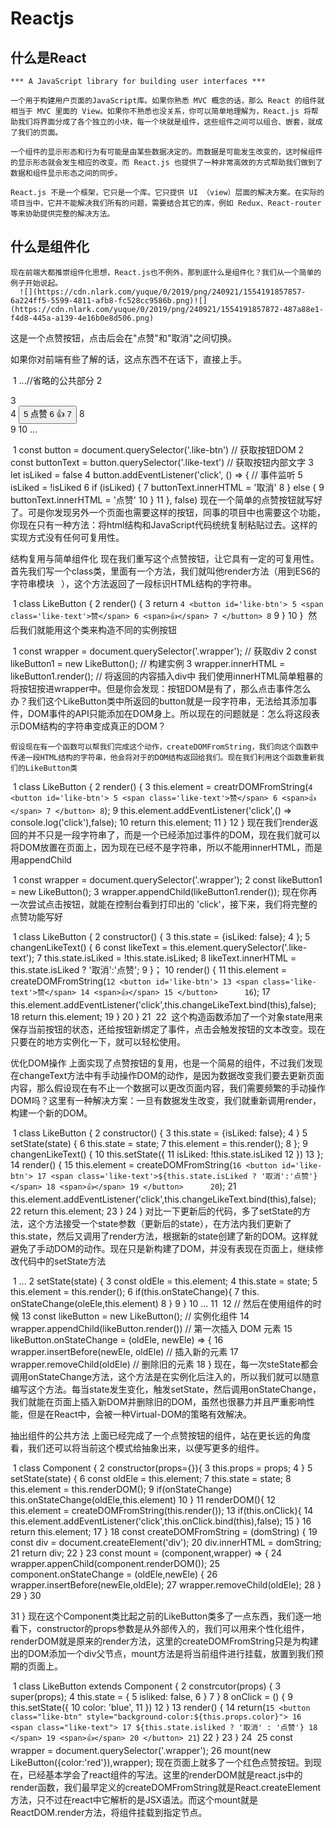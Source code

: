 # Reactjs

## 什么是React
    *** A JavaScript library for building user interfaces ***

    一个用于构建用户页面的JavaScript库。如果你熟悉 MVC 概念的话，那么 React 的组件就相当于 MVC 里面的 View。如果你不熟悉也没关系，你可以简单地理解为，React.js 将帮助我们将界面分成了各个独立的小块，每一个块就是组件，这些组件之间可以组合、嵌套，就成了我们的页面。

    一个组件的显示形态和行为有可能是由某些数据决定的。而数据是可能发生改变的，这时候组件的显示形态就会发生相应的改变。而 React.js 也提供了一种非常高效的方式帮助我们做到了数据和组件显示形态之间的同步。

    React.js 不是一个框架，它只是一个库。它只提供 UI （view）层面的解决方案。在实际的项目当中，它并不能解决我们所有的问题，需要结合其它的库，例如 Redux、React-router 等来协助提供完整的解决方法。

## 什么是组件化
    现在前端大都推崇组件化思想，React.js也不例外，那到底什么是组件化？我们从一个简单的例子开始说起。
      ![](https://cdn.nlark.com/yuque/0/2019/png/240921/1554191857857-6a224ff5-5599-4811-afb8-fc528cc9586b.png)![](https://cdn.nlark.com/yuque/0/2019/png/240921/1554191857872-487a88e1-f4d8-445a-a139-4e16b0e8d506.png)

这是一个点赞按钮，点击后会在"点赞"和"取消"之间切换。

如果你对前端有些了解的话，这点东西不在话下，直接上手。



​
1
...//省略的公共部分
2
  <body>
3
    <div class='wrapper'>
4
      <button class='like-btn'>
5
        <span class='like-text'>点赞</span>
6
        <span>👍</span>
7
      </button>
8
    </div>
9
  </body>
10
...
​


​
1
const button = document.querySelector('.like-btn') // 获取按钮DOM
2
const buttonText = button.querySelector('.like-text') // 获取按钮内部文字 
3
let isLiked = false
4
button.addEventListener('click', () => {         // 事件监听
5
  isLiked = !isLiked
6
  if (isLiked) {
7
    buttonText.innerHTML = '取消'
8
  } else {
9
    buttonText.innerHTML = '点赞'
10
  }
11
}, false)
​
    现在一个简单的点赞按钮就写好了。可是你发现另外一个页面也需要这样的按钮，同事的项目中也需要这个功能，你现在只有一种方法：将html结构和JavaScript代码统统复制粘贴过去。这样的实现方式没有任何可复用性。

结构复用与简单组件化
    现在我们重写这个点赞按钮，让它具有一定的可复用性。首先我们写一个class类，里面有一个方法，我们就叫他render方法（用到ES6的字符串模块 ` `），这个方法返回了一段标识HTML结构的字符串。



​
1
class LikeButton {
2
  render() {
3
    return `
4
      <button id='like-btn'>
5
          <span class='like-text'>赞</span>
6
          <span>👍</span>
7
        </button>
8
      `
9
  }
10
}
​
    然后我们就能用这个类来构造不同的实例按钮



​
1
const wrapper = document.querySelector('.wrapper');  // 获取div
2
const likeButton1 = new LikeButton();   // 构建实例
3
wrapper.innerHTML = likeButton1.render();  //  将返回的内容插入div中
​
    我们使用innerHTML简单粗暴的将按钮按进wrapper中。但是你会发现：按钮DOM是有了，那么点击事件怎么办？我们这个LikeButton类中所返回的button就是一段字符串，无法给其添加事件，DOM事件的API只能添加在DOM身上。所以现在的问题就是：怎么将这段表示DOM结构的字符串变成真正的DOM？

    假设现在有一个函数可以帮我们完成这个动作，createDOMFromString，我们向这个函数中传递一段HTML结构的字符串，他会将对于的DOM结构返回给我们。现在我们利用这个函数重新我们的LikeButton类



​
1
class LikeButton {
2
  render() {
3
    this.element = creatrDOMFromString(`
4
      <button id='like-btn'>
5
        <span class='like-text'>赞</span>
6
        <span>👍</span>
7
      </button>
8
  `);
9
    this.element.addEventListener('click',() => console.log('click'),false);
10
    return this.element;
11
  }
12
}
​
    现在我们render返回的并不只是一段字符串了，而是一个已经添加过事件的DOM，现在我们就可以将DOM放置在页面上，因为现在已经不是字符串，所以不能用innerHTML，而是用appendChild



​
1
const wrapper = document.querySelector('.wrapper');
2
const likeButton1 = new LikeButton();
3
wrapper.appendChild(likeButton1.render());
​
    现在你再一次尝试点击按钮，就能在控制台看到打印出的 'click'，接下来，我们将完整的点赞功能写好



​
1
class LikeButton {
2
  constructor() {
3
    this.state = {isLiked: false};
4
  };
5
  changenLikeText() {
6
    const likeText = this.element.querySelector('.like-text');
7
    this.state.isLiked = !this.state.isLiked;
8
    likeText.innerHTML = this.state.isLiked ? '取消':'点赞';
9
  }；
10
  render() {
11
    this.element = createDOMFromString(`
12
      <button id='like-btn'>
13
        <span class='like-text'>赞</span>
14
        <span>👍</span>
15
      </button>     
16
      `);
17
    this.element.addEventListener('click',this.changeLikeText.bind(this),false);
18
    return this.element;
19
  }
20
}
21
​
22
​
​
    这个构造函数添加了一个对象state用来保存当前按钮的状态，还给按钮新绑定了事件，点击会触发按钮的文本改变。现在只要在的地方实例化一下，就可以轻松使用。

优化DOM操作
    上面实现了点赞按钮的复用，也是一个简易的组件，不过我们发现在changeText方法中有手动操作DOM的动作，是因为数据改变我们要去更新页面内容，那么假设现在有不止一个数据可以更改页面内容，我们需要频繁的手动操作DOM吗？这里有一种解决方案：一旦有数据发生改变，我们就重新调用render，构建一个新的DOM。



​
1
class LikeButton {
2
  constructor() {
3
    this.state = {isLiked: false};
4
  }
5
  setState(state) {
6
    this.state = state;
7
    this.element = this.render();
8
  };
9
  changenLikeText() {
10
    this.setState({
11
      isLiked: !this.state.isLiked
12
    })
13
  };
14
  render() {
15
    this.element = createDOMFromString(`
16
      <button id='like-btn'>
17
        <span class='like-text'>${this.state.isLiked ? '取消':'点赞'}</span>
18
        <span>👍</span>
19
      </button>     
20
      `);
21
    this.element.addEventListener('click',this.changeLikeText.bind(this),false);
22
    return this.element;
23
  }
24
}
​
    对比一下更新后的代码，多了setState的方法，这个方法接受一个state参数（更新后的state），在方法内我们更新了this.state，然后又调用了render方法，根据新的state创建了新的DOM。这样就避免了手动DOM的动作。现在只是新构建了DOM，并没有表现在页面上，继续修改代码中的setState方法



​
1
...
2
  setState(state) {
3
    const oldEle = this.element;
4
    this.state = state;
5
    this.element = this.render();
6
    if(this.onStateChange){
7
      this. onStateChange(oleEle,this.element)
8
    }
9
  }
10
...
11
​
12
// 然后在使用组件的时候
13
const likeButton = new LikeButton(); // 实例化组件
14
wrapper.appendChild(likeButton.render()) // 第一次插入 DOM 元素
15
likeButton.onStateChange = (oldEle, newEle) => {
16
  wrapper.insertBefore(newEle, oldEle) // 插入新的元素
17
  wrapper.removeChild(oldEle) // 删除旧的元素
18
}
​
    现在，每一次steState都会调用onStateChange方法，这个方法是在实例化后注入的，所以我们就可以随意编写这个方法。每当state发生变化，触发setState，然后调用onStateChange，我们就能在页面上插入新DOM并删除旧的DOM，虽然也很暴力并且严重影响性能，但是在React中，会被一种Virtual-DOM的策略有效解决。

抽出组件的公共方法
    上面已经完成了一个点赞按钮的组件，站在更长远的角度看，我们还可以将当前这个模式给抽象出来，以便写更多的组件。



​
1
class Component {
2
  constructor(props={}){
3
    this.props = props;
4
  }
5
  setState(state) {
6
    const oldEle = this.element;
7
    this.state = state;
8
    this.element = this.renderDOM();
9
    if(onStateChange) this.onStateChange(oldEle,this.element)
10
  }
11
  renderDOM(){
12
    this.element = createDOMFromString(this.render());
13
    if(this.onClick){
14
      this.element.addEventListener('click',this.onClick.bind(this),false);
15
    }
16
    return this.element;
17
  }
18
  const createDOMFromString = (domString) {
19
    const div = document.createElement('div');
20
    div.innerHTML = domString;
21
    return div;
22
  }
23
  const mount = (component,wrapper) => {
24
    wrapper.appenChild(component.renderDOM());
25
    component.onStateChange = (oldEle,newEle) {
26
      wrapper.insertBefore(newEle,oldEle);
27
      wrapper.removeChild(oldEle);
28
    }
29
  }
30
  
31
}
​
    现在这个Component类比起之前的LikeButton类多了一点东西，我们逐一地看下，constructor的props参数是从外部传入的，我们可以用来个性化组件，renderDOM就是原来的render方法，这里的createDOMFromString只是为构建出的DOM添加一个div父节点，mount方法是将当前组件进行挂载，放置到我们预期的页面上。



​
1
class LikeButton extends Component {
2
  constrcutor(props) {
3
    super(props);
4
    this.state = {
5
      isliked: false,
6
    }
7
  }
8
  onClick = () {
9
    this.setState({
10
      color: 'blue',
11
    })
12
  }
13
  render() {
14
    return(`
15
    <button class="like-btn" style="background-color:${this.props.color}">
16
      <span class="like-text">
17
        ${this.state.isliked ? '取消' : '点赞'}
18
      </span>
19
      <span>👍</span>
20
    </button>
21
  `)
22
  }
23
}
24
​
25
const wrapper = document.querySelector('.wrapper');
26
mount(new LikeButton({color:'red'}),wrapper);
​
  现在页面上就多了一个红色点赞按钮。到现在，已经基本学会了react组件的写法。这里的renderDOM就是react.js中的render函数，我们最早定义的createDOMFromString就是React.createElement方法，只不过在react中它解析的是JSX语法。而这个mount就是ReactDOM.render方法，将组件挂载到指定节点。